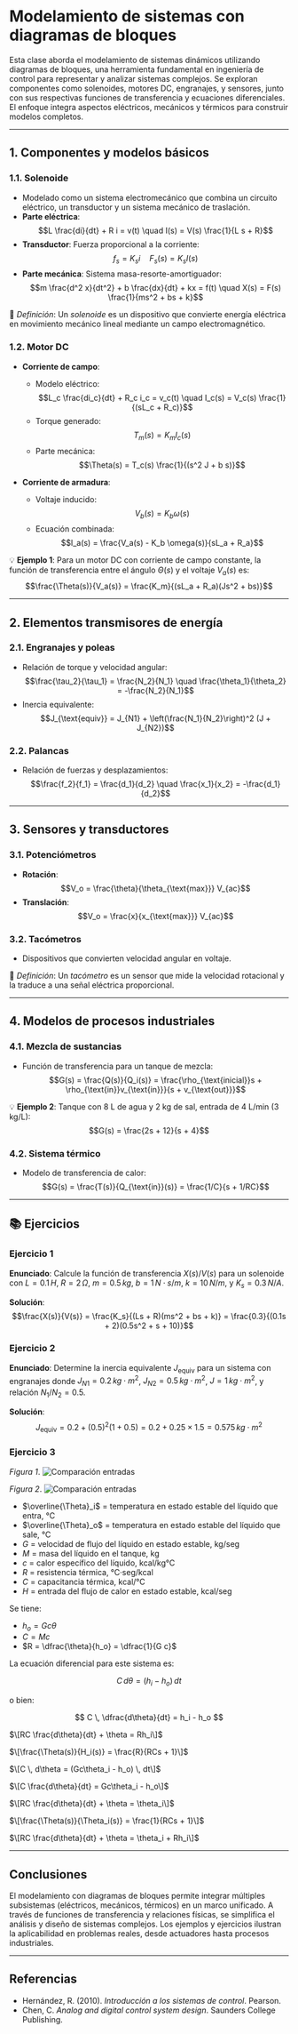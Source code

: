 # Modelamiento de sistemas con diagramas de bloques

Esta clase aborda el modelamiento de sistemas dinámicos utilizando diagramas de bloques, una herramienta fundamental en ingeniería de control para representar y analizar sistemas complejos. Se exploran componentes como solenoides, motores DC, engranajes, y sensores, junto con sus respectivas funciones de transferencia y ecuaciones diferenciales. El enfoque integra aspectos eléctricos, mecánicos y térmicos para construir modelos completos.

---

## 1. Componentes y modelos básicos

### 1.1. Solenoide
- Modelado como un sistema electromecánico que combina un circuito eléctrico, un transductor y un sistema mecánico de traslación.
- **Parte eléctrica**:  
  $$L \frac{di}{dt} + R i = v(t) \quad I(s) = V(s) \frac{1}{L s + R}$$  
- **Transductor**: Fuerza proporcional a la corriente:  
  $$f_s = K_s i \quad F_s(s) = K_s I(s)$$  
- **Parte mecánica**: Sistema masa-resorte-amortiguador:  
  $$m \frac{d^2 x}{dt^2} + b \frac{dx}{dt} + kx = f(t) \quad X(s) = F(s) \frac{1}{ms^2 + bs + k}$$  

🔑 *Definición*: Un *solenoide* es un dispositivo que convierte energía eléctrica en movimiento mecánico lineal mediante un campo electromagnético.

### 1.2. Motor DC
- **Corriente de campo**:  
  - Modelo eléctrico:  
    $$L_c \frac{di_c}{dt} + R_c i_c = v_c(t) \quad I_c(s) = V_c(s) \frac{1}{(sL_c + R_c)}$$  
  - Torque generado:  
    $$T_m(s) = K_m I_c(s)$$  
  - Parte mecánica:  
    $$\Theta(s) = T_c(s) \frac{1}{(s^2 J + b s)}$$  

- **Corriente de armadura**:  
  - Voltaje inducido:  
    $$V_b(s) = K_b \omega(s)$$  
  - Ecuación combinada:  
    $$I_a(s) = \frac{V_a(s) - K_b \omega(s)}{sL_a + R_a}$$  

💡 **Ejemplo 1**: Para un motor DC con corriente de campo constante, la función de transferencia entre el ángulo $\Theta(s)$ y el voltaje $V_a(s)$ es:  
$$\frac{\Theta(s)}{V_a(s)} = \frac{K_m}{(sL_a + R_a)(Js^2 + bs)}$$  

---

## 2. Elementos transmisores de energía

### 2.1. Engranajes y poleas
- Relación de torque y velocidad angular:  
  $$\frac{\tau_2}{\tau_1} = \frac{N_2}{N_1} \quad \frac{\theta_1}{\theta_2} = -\frac{N_2}{N_1}$$  
- Inercia equivalente:  
  $$J_{\text{equiv}} = J_{N1} + \left(\frac{N_1}{N_2}\right)^2 (J + J_{N2})$$  

### 2.2. Palancas
- Relación de fuerzas y desplazamientos:  
  $$\frac{f_2}{f_1} = \frac{d_1}{d_2} \quad \frac{x_1}{x_2} = -\frac{d_1}{d_2}$$  

---

## 3. Sensores y transductores

### 3.1. Potenciómetros
- **Rotación**:  
  $$V_o = \frac{\theta}{\theta_{\text{max}}} V_{ac}$$  
- **Translación**:  
  $$V_o = \frac{x}{x_{\text{max}}} V_{ac}$$  

### 3.2. Tacómetros
- Dispositivos que convierten velocidad angular en voltaje.  

🔑 *Definición*: Un *tacómetro* es un sensor que mide la velocidad rotacional y la traduce a una señal eléctrica proporcional.

---

## 4. Modelos de procesos industriales

### 4.1. Mezcla de sustancias
- Función de transferencia para un tanque de mezcla:  
  $$G(s) = \frac{Q(s)}{Q_i(s)} = \frac{\rho_{\text{inicial}}s + \rho_{\text{in}}v_{\text{in}}}{s + v_{\text{out}}}$$  

💡 **Ejemplo 2**: Tanque con 8 L de agua y 2 kg de sal, entrada de 4 L/min (3 kg/L):  
$$G(s) = \frac{2s + 12}{s + 4}$$  

### 4.2. Sistema térmico
- Modelo de transferencia de calor:  
  $$G(s) = \frac{T(s)}{Q_{\text{in}}(s)} = \frac{1/C}{s + 1/RC}$$  

---

## 📚 Ejercicios

### Ejercicio 1
**Enunciado**: Calcule la función de transferencia $X(s)/V(s)$ para un solenoide con $L = 0.1\,H$, $R = 2\,\Omega$, $m = 0.5\,kg$, $b = 1\,N\cdot s/m$, $k = 10\,N/m$, y $K_s = 0.3\,N/A$.  

**Solución**:  
$$\frac{X(s)}{V(s)} = \frac{K_s}{(Ls + R)(ms^2 + bs + k)} = \frac{0.3}{(0.1s + 2)(0.5s^2 + s + 10)}$$  

### Ejercicio 2
**Enunciado**: Determine la inercia equivalente $J_{\text{equiv}}$ para un sistema con engranajes donde $J_{N1} = 0.2\,kg\cdot m^2$, $J_{N2} = 0.5\,kg\cdot m^2$, $J = 1\,kg\cdot m^2$, y relación $N_1/N_2 = 0.5$.  

**Solución**:  
$$J_{\text{equiv}} = 0.2 + (0.5)^2 (1 + 0.5) = 0.2 + 0.25 \times 1.5 = 0.575\,kg\cdot m^2$$

###  Ejercicio 3

*Figura 1*.
![Comparación entradas](https://github.com/JhonyCasas/Sistemas-Din-micos-/blob/main/Imagenes%20Apuntes/Grafica%204.png)

*Figura 2*.
![Comparación entradas](https://github.com/JhonyCasas/Sistemas-Din-micos-/blob/main/Imagenes%20Apuntes/Grafica%203%20.png)

- $\overline{\Theta}_i$ = temperatura en estado estable del líquido que entra, °C  
- $\overline{\Theta}_o$ = temperatura en estado estable del líquido que sale, °C  
- $G$ = velocidad de flujo del líquido en estado estable, kg/seg  
- $M$ = masa del líquido en el tanque, kg  
- $c$ = calor específico del líquido, kcal/kg°C  
- $R$ = resistencia térmica, °C·seg/kcal  
- $C$ = capacitancia térmica, kcal/°C  
- $H$ = entrada del flujo de calor en estado estable, kcal/seg


Se tiene:

- $h_o = G c \theta$
- $C = M c$
- $R = \dfrac{\theta}{h_o} = \dfrac{1}{G c}$

La ecuación diferencial para este sistema es:

$$
C \, d\theta = (h_i - h_o) \, dt
$$

o bien:

$$
C \, \dfrac{d\theta}{dt} = h_i - h_o
$$

$\[RC \frac{d\theta}{dt} + \theta = Rh_i\]$

$\[\frac{\Theta(s)}{H_i(s)} = \frac{R}{RCs + 1}\]$

$\[C \, d\theta = (Gc\theta_i - h_o) \, dt\]$

$\[C \frac{d\theta}{dt} = Gc\theta_i - h_o\]$

$\[RC \frac{d\theta}{dt} + \theta = \theta_i\]$

$\[\frac{\Theta(s)}{\Theta_i(s)} = \frac{1}{RCs + 1}\]$

$\[RC \frac{d\theta}{dt} + \theta = \theta_i + Rh_i\]$


---

## Conclusiones
El modelamiento con diagramas de bloques permite integrar múltiples subsistemas (eléctricos, mecánicos, térmicos) en un marco unificado. A través de funciones de transferencia y relaciones físicas, se simplifica el análisis y diseño de sistemas complejos. Los ejemplos y ejercicios ilustran la aplicabilidad en problemas reales, desde actuadores hasta procesos industriales.

---

## Referencias
- Hernández, R. (2010). *Introducción a los sistemas de control*. Pearson.  
- Chen, C. *Analog and digital control system design*. Saunders College Publishing.  
